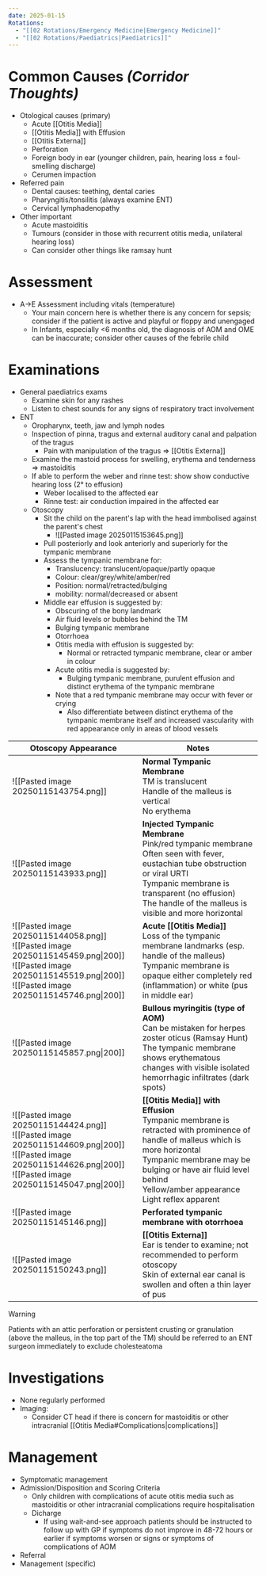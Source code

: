 ```yaml
---
date: 2025-01-15
Rotations:
  - "[[02 Rotations/Emergency Medicine|Emergency Medicine]]"
  - "[[02 Rotations/Paediatrics|Paediatrics]]"
---
```

# Common Causes *(Corridor Thoughts)*
- Otological causes (primary)
	- Acute [[Otitis Media]]
	- [[Otitis Media]] with Effusion
	- [[Otitis Externa]]
	- Perforation
    - Foreign body in ear (younger children, pain, hearing loss ± foul-smelling discharge)
    - Cerumen impaction
- Referred pain
	- Dental causes: teething, dental caries
	- Pharyngitis/tonsilitis (always examine ENT)
	- Cervical lymphadenopathy
- Other important
	- Acute mastoiditis
	- Tumours (consider in those with recurrent otitis media, unilateral hearing loss)
	- Can consider other things like ramsay hunt
# Assessment
- A→E Assessment including vitals (temperature)
	- Your main concern here is whether there is any concern for sepsis; consider if the patient is active and playful or floppy and unengaged
	- In Infants, especially <6 months old, the diagnosis of AOM and OME can be inaccurate; consider other causes of the febrile child
# Examinations
- General paediatrics exams
	- Examine skin for any rashes
	- Listen to chest sounds for any signs of respiratory tract involvement
- ENT
	- Oropharynx, teeth, jaw and lymph nodes
	- Inspection of pinna, tragus and external auditory canal and palpation of the tragus
		- Pain with manipulation of the tragus ⇒ [[Otitis Externa]]
	- Examine the mastoid process for swelling, erythema and tenderness ⇒ mastoiditis
	- If able to perform the weber and rinne test: show show conductive hearing loss (2° to effusion)
		- Weber localised to the affected ear
		- Rinne test: air conduction impaired in the affected ear
	- Otoscopy
		- Sit the child on the parent's lap with the head immbolised against the parent's chest
			- ![[Pasted image 20250115153645.png]]
		- Pull posteriorly and look anteriorly and superiorly for the tympanic membrane
		- Assess the tympanic membrane for:
			- Translucency: translucent/opaque/partly opaque
			- Colour: clear/grey/white/amber/red
			- Position: normal/retracted/bulging
			- mobility: normal/decreased or absent
		- Middle ear effusion is suggested by:
			- Obscuring of the bony landmark
			- Air fluid levels or bubbles behind the TM
			- Bulging tympanic membrane
			- Otorrhoea
			- Otitis media with effusion is suggested by:
				- Normal or retracted tympanic membrane, clear or amber in colour
			- Acute otitis media is suggested by:
				- Bulging tympanic membrane, purulent effusion and distinct erythema of the tympanic membrane
			- Note that a red tympanic membrane may occur with fever or crying
				- Also differentiate between distinct erythema of the tympanic membrane itself and increased vascularity with red appearance only in areas of blood vessels

| Otoscopy Appearance                                                                                                                                                         | Notes                                                                                                                                                                                                                                                     |
| --------------------------------------------------------------------------------------------------------------------------------------------------------------------------- | --------------------------------------------------------------------------------------------------------------------------------------------------------------------------------------------------------------------------------------------------------- |
| ![[Pasted image 20250115143754.png]]                                                                                                                                        | **Normal Tympanic Membrane**<br>TM is translucent<br>Handle of the malleus is vertical<br>No erythema<br>                                                                                                                                                 |
| ![[Pasted image 20250115143933.png]]                                                                                                                                        | **Injected Tympanic Membrane**<br>Pink/red tympanic membrane<br>Often seen with fever, eustachian tube obstruction or viral URTI<br>Tympanic membrane is transparent (no effusion)<br>The handle of the malleus is visible and more horizontal            |
| ![[Pasted image 20250115144058.png]]<br>![[Pasted image 20250115145459.png\|200]]<br>![[Pasted image 20250115145519.png\|200]]<br>![[Pasted image 20250115145746.png\|200]] | **Acute [[Otitis Media]]**<br>Loss of the tympanic membrane landmarks (esp. handle of the malleus)<br>Tympanic membrane is opaque either completely red (inflammation) or white (pus in middle ear)                                                       |
| ![[Pasted image 20250115145857.png\|200]]                                                                                                                                   | **Bullous myringitis (type of AOM)**<br>Can be mistaken for herpes zoster oticus (Ramsay Hunt)<br>The tympanic membrane shows erythematous changes with visible isolated hemorrhagic infiltrates (dark spots)                                             |
| ![[Pasted image 20250115144424.png]]<br>![[Pasted image 20250115144609.png\|200]]<br>![[Pasted image 20250115144626.png\|200]]<br>![[Pasted image 20250115145047.png\|200]] | **[[Otitis Media]] with Effusion**<br>Tympanic membrane is retracted with prominence of handle of malleus which is more horizontal<br>Tympanic membrane may be bulging or have air fluid level behind<br>Yellow/amber appearance<br>Light reflex apparent |
| ![[Pasted image 20250115145146.png]]                                                                                                                                        | **Perforated tympanic membrane with otorrhoea**                                                                                                                                                                                                           |
| ![[Pasted image 20250115150243.png]]                                                                                                                                        | **[[Otitis Externa]]**<br>Ear is tender to examine; not recommended to perform otoscopy<br>Skin of external ear canal is swollen and often a thin layer of pus                                                                                            |

> [!Warning] 
> Patients with an attic perforation or persistent crusting or granulation (above the malleus,
in the top part of the TM) should be referred to an ENT surgeon immediately to exclude
cholesteatoma

#  Investigations
- None regularly performed
- Imaging:
	- Consider CT head if there is concern for mastoiditis or other intracranial [[Otitis Media#Complications|complications]]
# Management
- Symptomatic management
- Admission/Disposition and Scoring Criteria
	- Only children with complications of acute otitis media such as mastoiditis or other intracranial complications require hospitalisation
	- Dicharge
		- If using wait-and-see approach patients should be instructed to follow up with GP if symptoms do not improve in 48-72 hours or earlier if symptoms worsen or signs or symptoms of complications of AOM
- Referral
- Management (specific)
